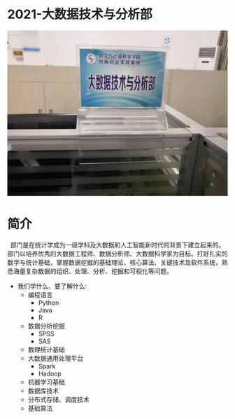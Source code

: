 # 2021-大数据技术与分析部

![](https://raw.githubusercontent.com/seven-innovation-base/picture/master/MegaData.jpg)

# 简介

&ensp;部门是在统计学成为一级学科及大数据和人工智能新时代的背景下建立起来的。部门以培养优秀的大数据工程师、数据分析师、大数据科学家为目标。打好扎实的数学与统计基础，掌握数据挖掘的基础理论、核心算法、关键技术及软件系统，熟悉海量复杂数据的组织、处理、分析、挖掘和可视化等问题。

- 我们学什么、要了解什么:
  - 编程语言
    - Python
    - Java
    - R
  - 数据分析挖掘
    - SPSS
    - SAS
  - 数理统计基础
  - 大数据通用处理平台
    - Spark
    - Hadoop
  - 机器学习基础
  - 数据库技术
  - 分布式存储、调度技术
  - 基础算法

